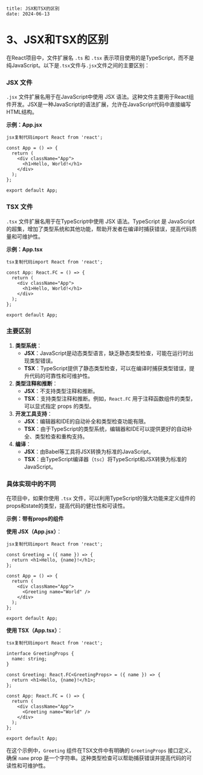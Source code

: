 ```
title: JSX和TSX的区别
date: 2024-06-13
```



# 3、JSX和TSX的区别



在React项目中，文件扩展名 `.ts` 和 `.tsx` 表示项目使用的是TypeScript，而不是纯JavaScript。以下是`.tsx`文件与`.jsx`文件之间的主要区别：

### JSX 文件

`.jsx` 文件扩展名用于在JavaScript中使用 JSX 语法。这种文件主要用于React组件开发。JSX是一种JavaScript的语法扩展，允许在JavaScript代码中直接编写HTML结构。

**示例：App.jsx**

```
jsx复制代码import React from 'react';

const App = () => {
  return (
    <div className="App">
      <h1>Hello, World!</h1>
    </div>
  );
};

export default App;
```

### TSX 文件

`.tsx` 文件扩展名用于在TypeScript中使用 JSX 语法。TypeScript 是 JavaScript 的超集，增加了类型系统和其他功能，帮助开发者在编译时捕获错误，提高代码质量和可维护性。

**示例：App.tsx**

```
tsx复制代码import React from 'react';

const App: React.FC = () => {
  return (
    <div className="App">
      <h1>Hello, World!</h1>
    </div>
  );
};

export default App;
```

### 主要区别

1. **类型系统**：
   - **JSX**：JavaScript是动态类型语言，缺乏静态类型检查，可能在运行时出现类型错误。
   - **TSX**：TypeScript提供了静态类型检查，可以在编译时捕获类型错误，提升代码的可靠性和可维护性。
2. **类型注释和推断**：
   - **JSX**：不支持类型注释和推断。
   - **TSX**：支持类型注释和推断。例如，`React.FC` 用于注释函数组件的类型，可以显式指定 props 的类型。
3. **开发工具支持**：
   - **JSX**：编辑器和IDE的自动补全和类型检查功能有限。
   - **TSX**：由于TypeScript的类型系统，编辑器和IDE可以提供更好的自动补全、类型检查和重构支持。
4. **编译**：
   - **JSX**：由Babel等工具将JSX转换为标准的JavaScript。
   - **TSX**：由TypeScript编译器（`tsc`）将TypeScript和JSX转换为标准的JavaScript。

### 具体实现中的不同

在项目中，如果你使用 `.tsx` 文件，可以利用TypeScript的强大功能来定义组件的props和state的类型，提高代码的健壮性和可读性。

**示例：带有props的组件**

**使用 JSX（App.jsx）**：

```
jsx复制代码import React from 'react';

const Greeting = ({ name }) => {
  return <h1>Hello, {name}!</h1>;
};

const App = () => {
  return (
    <div className="App">
      <Greeting name="World" />
    </div>
  );
};

export default App;
```

**使用 TSX（App.tsx）**：

```
tsx复制代码import React from 'react';

interface GreetingProps {
  name: string;
}

const Greeting: React.FC<GreetingProps> = ({ name }) => {
  return <h1>Hello, {name}!</h1>;
};

const App: React.FC = () => {
  return (
    <div className="App">
      <Greeting name="World" />
    </div>
  );
};

export default App;
```

在这个示例中，`Greeting` 组件在TSX文件中有明确的 `GreetingProps` 接口定义，确保 `name` prop 是一个字符串。这种类型检查可以帮助捕获错误并提高代码的可读性和可维护性。





